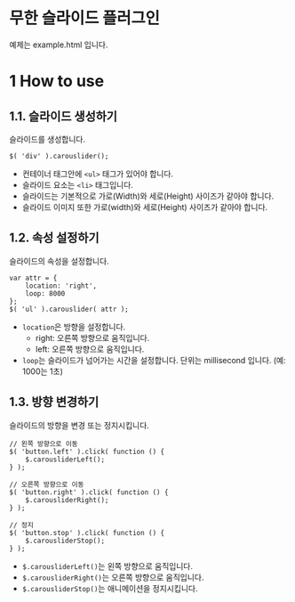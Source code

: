 무한 슬라이드 플러그인
====================

예제는 example.html 입니다.

# 1 How to use
## 1.1. 슬라이드 생성하기
슬라이드를 생성합니다.
```
$( 'div' ).carouslider();
```
- 컨테이너 태그안에 `<ul>` 태그가 있어야 합니다.
- 슬라이드 요소는 `<li>` 태그입니다.
- 슬라이드는 기본적으로 가로(Width)와 세로(Height) 사이즈가 같아야 합니다.
- 슬라이드 이미지 또한 가로(width)와 세로(Height) 사이즈가 같아야 합니다.

## 1.2. 속성 설정하기
슬라이드의 속성을 설정합니다.
```
var attr = {
	location: 'right',
	loop: 8000
};
$( 'ul' ).carouslider( attr );
```
- `location`은 방향을 설정합니다.
	+ right: 오른쪽 방향으로 움직입니다.
	+ left: 오른쪽 방향으로 움직입니다.
- `loop`는 슬라이드가 넘어가는 시간을 설정합니다. 단위는 millisecond 입니다. (예: 1000는 1초)

## 1.3. 방향 변경하기
슬라이드의 방향을 변경 또는 정지시킵니다.
```
// 왼쪽 방향으로 이동
$( 'button.left' ).click( function () {
	$.carousliderLeft();
} );

// 오른쪽 방향으로 이동
$( 'button.right' ).click( function () {
	$.carousliderRight();
} );

// 정지
$( 'button.stop' ).click( function () {
	$.carousliderStop();
} );
```
- `$.carousliderLeft()`는 왼쪽 방향으로 움직입니다.
- `$.carousliderRight()`는 오른쪽 방향으로 움직입니다.
- `$.carousliderStop()`는 애니메이션을 정지시킵니다.
